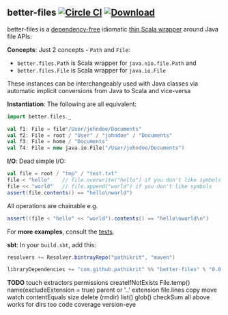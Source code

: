 better-files [![Circle CI](https://img.shields.io/circleci/project/pathikrit/better-files.svg)](https://circleci.com/gh/pathikrit/better-files) [![Download](https://api.bintray.com/packages/pathikrit/maven/better-files/images/download.svg)](https://bintray.com/pathikrit/maven/better-files/_latestVersion)
--------
better-files is a [dependency-free](build.sbt) idiomatic [thin Scala wrapper](src/main/scala/better/files/package.scala) around Java file APIs:

**Concepts**: Just 2 concepts - `Path` and `File`:
* `better.files.Path` is Scala wrapper for `java.nio.file.Path` and 
* `better.files.File` is Scala wrapper for `java.io.File`

These instances can be interchangeably used with Java classes via automatic implicit conversions from Java to Scala and vice-versa

**Instantiation**: The following are all equivalent:
```scala
import better.files._

val f1: File = file"/User/johndoe/Documents"
val f2: File = root / "User" / "johndoe" / "Documents"
val f3: File = home / "Documents"
val f4: File = new java.io.File("/User/johndoe/Documents")
```

**I/O**: Dead simple I/O:
```scala
val file = root / "tmp" / "test.txt"
file < "hello"    // file.overwrite("hello") if you don't like symbols
file << "world"   // file.append("world") if you don't like symbols
assert(file.contents() == "hello\nworld")
```
All operations are chainable e.g.
```scala
assert((file < "hello" << "world").contents() == "hello\nworld\n")
```

For **more examples**, consult the [tests](src/test/scala/better/FilesSpec.scala).

**sbt**: In your `build.sbt`, add this:
```scala
resolvers += Resolver.bintrayRepo("pathikrit", "maven")

libraryDependencies += "com.github.pathikrit" %% "better-files" % "0.0.1"
```

**TODO**
touch
extractors
permissions
createIfNotExists
File.temp()
name(excludeExtension = true)
parent or '..'
extension
file.lines
copy 
move
watch
contentEquals
size
delete (rmdir)
list()
glob()
checkSum
all above works for dirs too
code coverage
version-eye
